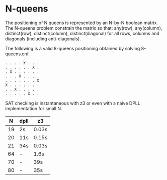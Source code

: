 # N-queens

The positioning of N queens is represented by an N-by-N boolean matrix. The
N-queens problem constrain the matrix so that: any(row), any(column),
distinct(row), distinct(column), distinct(diagonal) for all rows, columns and
diagonals (including anti-diagonals).

The following is a valid 8-queens positioning obtained by solving 8-queens.cnf.

```
. . . . X . . .
. . . . . . X .
. X . . . . . .
. . . X . . . .
. . . . . . . X
X . . . . . . .
. . X . . . . .
. . . . . X . .
```

SAT checking is instantaneous with z3 or even with a naive DPLL implementation
for small N.

|  N | dpll |    z3 |
|----|------|-------|
| 19 |   2s | 0.03s |
| 20 |  11s | 0.15s |
| 21 |  34s | 0.03s |
| 64 |    - |  1.6s |
| 70 |    - |   39s |
| 80 |    - |   35s |
